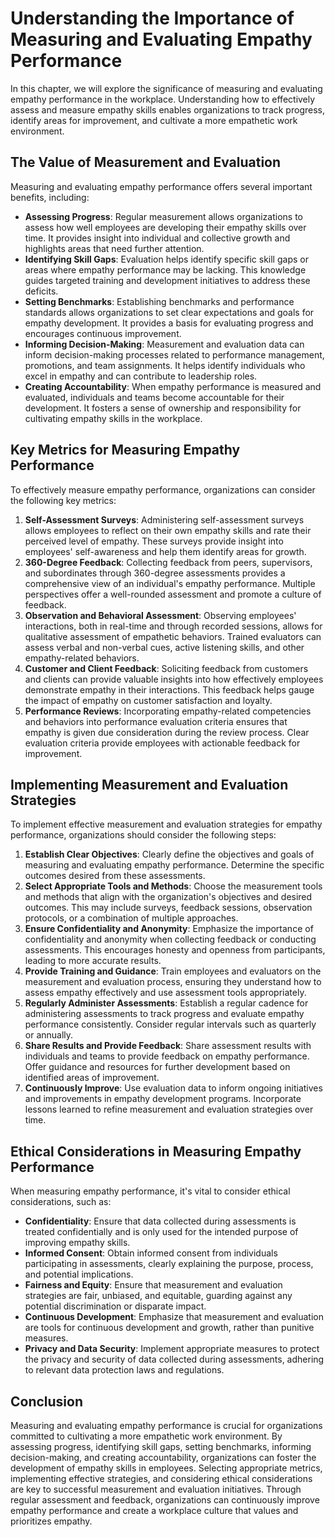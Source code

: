 Understanding the Importance of Measuring and Evaluating Empathy Performance
========================================================================================

In this chapter, we will explore the significance of measuring and evaluating empathy performance in the workplace. Understanding how to effectively assess and measure empathy skills enables organizations to track progress, identify areas for improvement, and cultivate a more empathetic work environment.

**The Value of Measurement and Evaluation**
-------------------------------------------

Measuring and evaluating empathy performance offers several important benefits, including:

* **Assessing Progress**: Regular measurement allows organizations to assess how well employees are developing their empathy skills over time. It provides insight into individual and collective growth and highlights areas that need further attention.
* **Identifying Skill Gaps**: Evaluation helps identify specific skill gaps or areas where empathy performance may be lacking. This knowledge guides targeted training and development initiatives to address these deficits.
* **Setting Benchmarks**: Establishing benchmarks and performance standards allows organizations to set clear expectations and goals for empathy development. It provides a basis for evaluating progress and encourages continuous improvement.
* **Informing Decision-Making**: Measurement and evaluation data can inform decision-making processes related to performance management, promotions, and team assignments. It helps identify individuals who excel in empathy and can contribute to leadership roles.
* **Creating Accountability**: When empathy performance is measured and evaluated, individuals and teams become accountable for their development. It fosters a sense of ownership and responsibility for cultivating empathy skills in the workplace.

**Key Metrics for Measuring Empathy Performance**
-------------------------------------------------

To effectively measure empathy performance, organizations can consider the following key metrics:

1. **Self-Assessment Surveys**: Administering self-assessment surveys allows employees to reflect on their own empathy skills and rate their perceived level of empathy. These surveys provide insight into employees' self-awareness and help them identify areas for growth.
2. **360-Degree Feedback**: Collecting feedback from peers, supervisors, and subordinates through 360-degree assessments provides a comprehensive view of an individual's empathy performance. Multiple perspectives offer a well-rounded assessment and promote a culture of feedback.
3. **Observation and Behavioral Assessment**: Observing employees' interactions, both in real-time and through recorded sessions, allows for qualitative assessment of empathetic behaviors. Trained evaluators can assess verbal and non-verbal cues, active listening skills, and other empathy-related behaviors.
4. **Customer and Client Feedback**: Soliciting feedback from customers and clients can provide valuable insights into how effectively employees demonstrate empathy in their interactions. This feedback helps gauge the impact of empathy on customer satisfaction and loyalty.
5. **Performance Reviews**: Incorporating empathy-related competencies and behaviors into performance evaluation criteria ensures that empathy is given due consideration during the review process. Clear evaluation criteria provide employees with actionable feedback for improvement.

**Implementing Measurement and Evaluation Strategies**
------------------------------------------------------

To implement effective measurement and evaluation strategies for empathy performance, organizations should consider the following steps:

1. **Establish Clear Objectives**: Clearly define the objectives and goals of measuring and evaluating empathy performance. Determine the specific outcomes desired from these assessments.
2. **Select Appropriate Tools and Methods**: Choose the measurement tools and methods that align with the organization's objectives and desired outcomes. This may include surveys, feedback sessions, observation protocols, or a combination of multiple approaches.
3. **Ensure Confidentiality and Anonymity**: Emphasize the importance of confidentiality and anonymity when collecting feedback or conducting assessments. This encourages honesty and openness from participants, leading to more accurate results.
4. **Provide Training and Guidance**: Train employees and evaluators on the measurement and evaluation process, ensuring they understand how to assess empathy effectively and use assessment tools appropriately.
5. **Regularly Administer Assessments**: Establish a regular cadence for administering assessments to track progress and evaluate empathy performance consistently. Consider regular intervals such as quarterly or annually.
6. **Share Results and Provide Feedback**: Share assessment results with individuals and teams to provide feedback on empathy performance. Offer guidance and resources for further development based on identified areas of improvement.
7. **Continuously Improve**: Use evaluation data to inform ongoing initiatives and improvements in empathy development programs. Incorporate lessons learned to refine measurement and evaluation strategies over time.

**Ethical Considerations in Measuring Empathy Performance**
-----------------------------------------------------------

When measuring empathy performance, it's vital to consider ethical considerations, such as:

* **Confidentiality**: Ensure that data collected during assessments is treated confidentially and is only used for the intended purpose of improving empathy skills.
* **Informed Consent**: Obtain informed consent from individuals participating in assessments, clearly explaining the purpose, process, and potential implications.
* **Fairness and Equity**: Ensure that measurement and evaluation strategies are fair, unbiased, and equitable, guarding against any potential discrimination or disparate impact.
* **Continuous Development**: Emphasize that measurement and evaluation are tools for continuous development and growth, rather than punitive measures.
* **Privacy and Data Security**: Implement appropriate measures to protect the privacy and security of data collected during assessments, adhering to relevant data protection laws and regulations.

**Conclusion**
--------------

Measuring and evaluating empathy performance is crucial for organizations committed to cultivating a more empathetic work environment. By assessing progress, identifying skill gaps, setting benchmarks, informing decision-making, and creating accountability, organizations can foster the development of empathy skills in employees. Selecting appropriate metrics, implementing effective strategies, and considering ethical considerations are key to successful measurement and evaluation initiatives. Through regular assessment and feedback, organizations can continuously improve empathy performance and create a workplace culture that values and prioritizes empathy.
